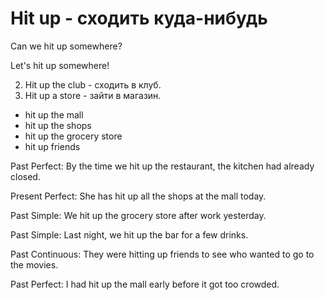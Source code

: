# Hit up - сходить куда-нибудь

Can we hit up somewhere?

Let's hit up somewhere!

2. Hit up the club - сходить в клуб.
3. Hit up a store - зайти в магазин.

- hit up the mall
- hit up the shops
- hit up the grocery store
- hit up friends

Past Perfect:
By the time we hit up the restaurant, the kitchen had already closed.

Present Perfect:
She has hit up all the shops at the mall today.

Past Simple:
We hit up the grocery store after work yesterday.

Past Simple:
Last night, we hit up the bar for a few drinks.

Past Continuous:
They were hitting up friends to see who wanted to go to the movies.

Past Perfect:
I had hit up the mall early before it got too crowded.
